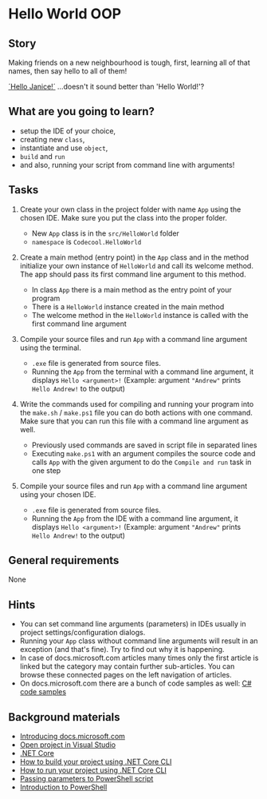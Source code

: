 # Hello World OOP

## Story

Making friends on a new neighbourhood is tough, first, learning all of that
names, then say hello to all of them!

[´Hello Janice!´](https://www.youtube.com/watch?v=FrBFfjdRGeA) ...doesn't it
sound better than 'Hello World!'?

## What are you going to learn?

- setup the IDE of your choice,
- creating new `class`,
- instantiate and use `object`,
- `build` and `run`
- and also, running your script from command line with arguments!

## Tasks

1. Create your own class in the project folder with name `App` using the chosen IDE. Make sure you put the class into the proper folder.
    - New `App` class is in the `src/HelloWorld` folder
    - `namespace` is `Codecool.HelloWorld`

2. Create a main method (entry point) in the `App` class and in the method initialize your own instance of `HelloWorld` and call its welcome method. The app should pass its first command line argument to this method.
    - In class `App` there is a main method as the entry point of your program
    - There is a `HelloWorld` instance created in the main method
    - The welcome method in the `HelloWorld` instance is called with the first command line argument

3. Compile your source files and run `App` with a command line argument using the terminal.
    - `.exe` file is generated from source files.
    - Running the `App` from the terminal with a command line argument, it displays `Hello <argument>!` (Example: argument `"Andrew"` prints `Hello Andrew!` to the output)

4. Write the commands used for compiling and running your program into the `make.sh` / `make.ps1` file you can do both actions with one command. Make sure that you can run this file with a command line argument as well.
    - Previously used commands are saved in script file in separated lines
    - Executing `make.ps1` with an argument compiles the source code and calls `App` with the given argument to do the `Compile and run` task in one step

5. Compile your source files and run `App` with a command line argument using your chosen IDE.
    - `.exe` file is generated from source files.
    - Running the `App` from the IDE with a command line argument, it displays `Hello <argument>!` (Example: argument `"Andrew"` prints `Hello Andrew!` to the output)

## General requirements

None

## Hints

- You can set command line arguments (parameters) in IDEs usually in project
  settings/configuration dialogs.
- Running your `App` class without command line arguments will result in an
  exception (and that's fine). Try to find out why it is happening.
- In case of docs.microsoft.com articles many times only the first article is linked but the category may contain further sub-articles.
You can browse these connected pages on the left navigation of articles.
- On docs.microsoft.com there are a bunch of code samples as well: [C# code samples](https://docs.microsoft.com/en-us/samples/browse/?languages=csharp&expanded=dotnet&products=dotnet-core)


## Background materials

- <i class="far fa-exclamation"></i> [Introducing docs.microsoft.com](https://docs.microsoft.com/en-us/teamblog/introducing-docs-microsoft-com)
- <i class="far fa-exclamation"></i> [Open project in Visual Studio](project/curriculum/materials/pages/tools/open-project-in-visual-studio.md)
- <i class="far fa-exclamation"></i> [.NET Core](project/curriculum/materials/pages/csharp/dotnet-core.md)
- <i class="far fa-exclamation"></i> [How to build your project using .NET Core CLI](https://docs.microsoft.com/en-us/dotnet/core/tools/dotnet-build)
- <i class="far fa-exclamation"></i> [How to run your project using .NET Core CLI](https://docs.microsoft.com/en-us/dotnet/core/tools/dotnet-run)
- <i class="far fa-exclamation"></i> [Passing parameters to PowerShell script](https://windows.tips.net/T002902_Passing_Parameters_to_a_PowerShell_Script.html)
- <i class="far fa-book-open"></i> [Introduction to PowerShell](https://www.itprotoday.com/powershell/running-powershell-scripts-easy-1-2-3)

